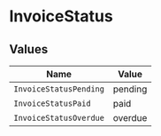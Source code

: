 # InvoiceStatus


## Values

| Name                   | Value                  |
| ---------------------- | ---------------------- |
| `InvoiceStatusPending` | pending                |
| `InvoiceStatusPaid`    | paid                   |
| `InvoiceStatusOverdue` | overdue                |